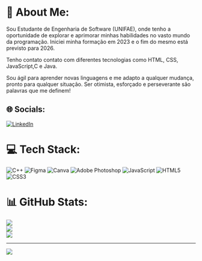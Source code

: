 # 💫 About Me:
Sou Estudante de Engenharia de Software (UNIFAE), onde tenho a oportunidade de explorar e aprimorar minhas habilidades no vasto mundo da programação. Iniciei minha formação em 2023 e o fim do mesmo está previsto para 2026.

Tenho contato contato com diferentes tecnologias como HTML, CSS, JavaScript,C e Java.

Sou ágil para aprender novas linguagens e me adapto a qualquer mudança, pronto para qualquer situação.
Ser otimista, esforçado e perseverante são palavras que me definem!

## 🌐 Socials:
[![LinkedIn](https://img.shields.io/badge/LinkedIn-%230077B5.svg?logo=linkedin&logoColor=white)](https://linkedin.com/in/https://www.linkedin.com/in/gabriel-celestino-rodrigues/) 

# 💻 Tech Stack:
![C++](https://img.shields.io/badge/c++-%2300599C.svg?style=for-the-badge&logo=c%2B%2B&logoColor=white) ![Figma](https://img.shields.io/badge/figma-%23F24E1E.svg?style=for-the-badge&logo=figma&logoColor=white) ![Canva](https://img.shields.io/badge/Canva-%2300C4CC.svg?style=for-the-badge&logo=Canva&logoColor=white) ![Adobe Photoshop](https://img.shields.io/badge/adobe%20photoshop-%2331A8FF.svg?style=for-the-badge&logo=adobe%20photoshop&logoColor=white) ![JavaScript](https://img.shields.io/badge/javascript-%23323330.svg?style=for-the-badge&logo=javascript&logoColor=%23F7DF1E) ![HTML5](https://img.shields.io/badge/html5-%23E34F26.svg?style=for-the-badge&logo=html5&logoColor=white) ![CSS3](https://img.shields.io/badge/css3-%231572B6.svg?style=for-the-badge&logo=css3&logoColor=white)
# 📊 GitHub Stats:
![](https://github-readme-stats.vercel.app/api?username=Gabriel-Celestino&theme=default&hide_border=false&include_all_commits=false&count_private=false)<br/>
![](https://github-readme-streak-stats.herokuapp.com/?user=Gabriel-Celestino&theme=default&hide_border=false)<br/>
![](https://github-readme-stats.vercel.app/api/top-langs/?username=Gabriel-Celestino&theme=default&hide_border=false&include_all_commits=false&count_private=false&layout=compact)

---
[![](https://visitcount.itsvg.in/api?id=Gabriel-Celestino&icon=4&color=0)](https://visitcount.itsvg.in)

<!-- Proudly created with GPRM ( https://gprm.itsvg.in ) -->
